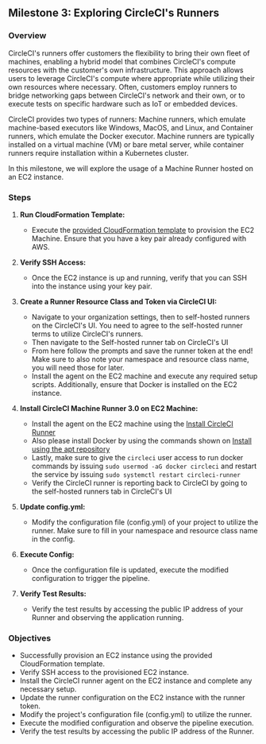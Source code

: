 ## Milestone 3: Exploring CircleCI's Runners

### Overview

CircleCI's runners offer customers the flexibility to bring their own fleet of machines, enabling a hybrid model that combines CircleCI's compute resources with the customer's own infrastructure. This approach allows users to leverage CircleCI's compute where appropriate while utilizing their own resources where necessary. Often, customers employ runners to bridge networking gaps between CircleCI's network and their own, or to execute tests on specific hardware such as IoT or embedded devices.

CircleCI provides two types of runners: Machine runners, which emulate machine-based executors like Windows, MacOS, and Linux, and Container runners, which emulate the Docker executor. Machine runners are typically installed on a virtual machine (VM) or bare metal server, while container runners require installation within a Kubernetes cluster.

In this milestone, we will explore the usage of a Machine Runner hosted on an EC2 instance.

### Steps

1. **Run CloudFormation Template:**
   - Execute the [provided CloudFormation template](https://us-east-1.console.aws.amazon.com/cloudformation/home?region=us-east-1#/stacks/quickcreate?templateURL=https%3A%2F%2Fcircleci-bootcamp.s3.amazonaws.com%2Flab-2-complete-template.yml&stackName=lab2-complete&param_SecurityGroupName=ambassador-vm&param_VpcID=&param_EC2Name=ambassador-vm&param_SubnetID=&param_EC2KeyPair=) to provision the EC2 Machine. Ensure that you have a key pair already configured with AWS.

2. **Verify SSH Access:**
   - Once the EC2 instance is up and running, verify that you can SSH into the instance using your key pair.

3. **Create a Runner Resource Class and Token via CircleCI UI:**
   - Navigate to your organization settings, then to self-hosted runners on the CircleCI's UI. You need to agree to the self-hosted runner terms to utilize CircleCI's runners.
   - Then navigate to the Self-hosted runner tab on CircleCI's UI
   - From here follow the prompts and save the runner token at the end! Make sure to also note your namespace and resource class name, you will need those for later.
   - Install the agent on the EC2 machine and execute any required setup scripts. Additionally, ensure that Docker is installed on the EC2 instance.

4. **Install CircleCI Machine Runner 3.0 on EC2 Machine:**
   - Install the agent on the EC2 machine using the [Install CircleCI Runner](https://circleci.com/docs/install-machine-runner-3-on-linux/#install-circleci-runner)
   - Also please install Docker by using the commands shown on [Install using the apt repository](https://docs.docker.com/engine/install/ubuntu/#install-using-the-repository)
   - Lastly, make sure to give the `circleci` user access to run docker commands by issuing `sudo usermod -aG docker circleci` and restart the service by issuing `sudo systemctl restart circleci-runner`
   - Verify the CircleCI runner is reporting back to CircleCI by going to the self-hosted runners tab in CircleCI's UI

5. **Update config.yml:**
   - Modify the configuration file (config.yml) of your project to utilize the runner. Make sure to fill in your namespace and resource class name in the config. 

6. **Execute Config:**
   - Once the configuration file is updated, execute the modified configuration to trigger the pipeline.

7. **Verify Test Results:**
   - Verify the test results by accessing the public IP address of your Runner and observing the application running.

### Objectives

- Successfully provision an EC2 instance using the provided CloudFormation template.
- Verify SSH access to the provisioned EC2 instance.
- Install the CircleCI runner agent on the EC2 instance and complete any necessary setup.
- Update the runner configuration on the EC2 instance with the runner token.
- Modify the project's configuration file (config.yml) to utilize the runner.
- Execute the modified configuration and observe the pipeline execution.
- Verify the test results by accessing the public IP address of the Runner.
